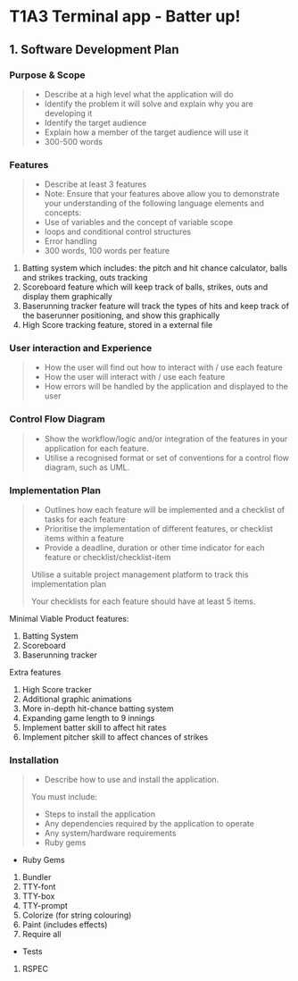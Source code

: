 # T1A3 Terminal app - Batter up!

## 1. **Software Development Plan**

### Purpose & Scope

> - Describe at a high level what the application will do
> - Identify the problem it will solve and explain why you are developing it
> - Identify the target audience
> - Explain how a member of the target audience will use it
> - 300-500 words

### Features

> - Describe at least 3 features
> - Note: Ensure that your features above allow you to demonstrate your understanding of the following language elements and concepts:
> - Use of variables and the concept of variable scope
> - loops and conditional control structures
> - Error handling
> - 300 words, 100 words per feature

1. Batting system which includes: the pitch and hit chance calculator, balls and strikes tracking, outs tracking
1. Scoreboard feature which will keep track of balls, strikes, outs and display them graphically
1. Baserunning tracker feature will track the types of hits and keep track of the baserunner positioning, and show this graphically
1. High Score tracking feature, stored in a external file

### User interaction and Experience

> - How the user will find out how to interact with / use each feature
> - How the user will interact with / use each feature
> - How errors will be handled by the application and displayed to the user

### Control Flow Diagram

> - Show the workflow/logic and/or integration of the features in your application for each feature.
> - Utilise a recognised format or set of conventions for a control flow diagram, such as UML.

### Implementation Plan

> - Outlines how each feature will be implemented and a checklist of tasks for each feature
> - Prioritise the implementation of different features, or checklist items within a feature
> - Provide a deadline, duration or other time indicator for each feature or checklist/checklist-item
>
> Utilise a suitable project management platform to track this implementation plan
>
> Your checklists for each feature should have at least 5 items.

Minimal Viable Product features:

1. Batting System
1. Scoreboard
1. Baserunning tracker

Extra features

1. High Score tracker
1. Additional graphic animations
1. More in-depth hit-chance batting system
1. Expanding game length to 9 innings
1. Implement batter skill to affect hit rates
1. Implement pitcher skill to affect chances of strikes

### Installation

> - Describe how to use and install the application.
>
> You must include:
>
> - Steps to install the application
> - Any dependencies required by the application to operate
> - Any system/hardware requirements
> - Ruby gems

- Ruby Gems

1. Bundler
1. TTY-font
1. TTY-box
1. TTY-prompt
1. Colorize (for string colouring)
1. Paint (includes effects)
1. Require all

- Tests

1. RSPEC
